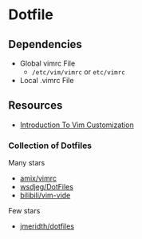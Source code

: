 # Dotfile

## Dependencies

* Global vimrc File
  * `/etc/vim/vimrc` or `etc/vimrc`
* Local .vimrc File

## Resources

* [Introduction To Vim Customization](https://www.linode.com/docs/tools-reference/tools/introduction-to-vim-customization/)

### Collection of Dotfiles

Many stars

* [amix/vimrc](https://github.com/amix/vimrc)
* [wsdjeg/DotFiles](https://github.com/wsdjeg/DotFiles)
* [bilibili/vim-vide](https://github.com/bilibili/vim-vide)

Few stars

* [jmeridth/dotfiles](https://github.com/jmeridth/dotfiles)

